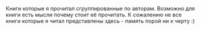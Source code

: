 Книги которые я прочитал сгруппированные по авторам. Возможно для книги есть мысли почему стоит её прочитать. К сожалению не все книги которые я читал представлены здесь - память порой ни к черту :)

